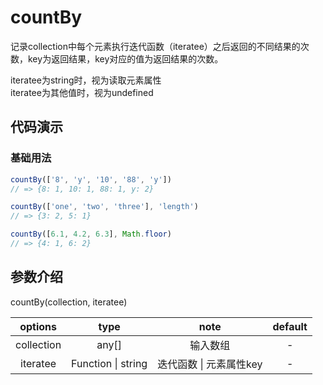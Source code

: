# countBy

记录collection中每个元素执行迭代函数（iteratee）之后返回的不同结果的次数，key为返回结果，key对应的值为返回结果的次数。

iteratee为string时，视为读取元素属性  
iteratee为其他值时，视为undefined
## 代码演示

### 基础用法

```js
countBy(['8', 'y', '10', '88', 'y'])
// => {8: 1, 10: 1, 88: 1, y: 2}

countBy(['one', 'two', 'three'], 'length')
// => {3: 2, 5: 1}

countBy([6.1, 4.2, 6.3], Math.floor)
// => {4: 1, 6: 2}
```

## 参数介绍

countBy(collection, iteratee)

| options |  type   |        note        | default |
| :-----: | :-----: | :----------------: | :-----: |
|   collection   |  any[]  |     输入数组     |    -     |
|   iteratee   |  Function \| string  |     迭代函数 \| 元素属性key     |    -    |
